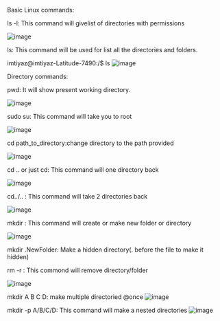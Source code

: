Basic Linux commands:

ls -l: This command will givelist of directories with permissions

![image](https://user-images.githubusercontent.com/85178565/226471166-20bcdd04-ff57-4f3e-8148-64240daed710.png)

ls: This command will be used for list all the directories and folders.

imtiyaz@imtiyaz-Latitude-7490:/$ ls
![image](https://user-images.githubusercontent.com/85178565/226471271-b997ade8-2285-478f-bb9b-6525e992828f.png)

Directory commands:

pwd: It will show present working directory.

![image](https://user-images.githubusercontent.com/85178565/226467863-e2673244-d137-4393-8214-20003946ba3a.png)

sudo su: This command will take you to root

![image](https://user-images.githubusercontent.com/85178565/226471778-c61d4a06-0df2-442b-9a7f-fc7e43f74f0a.png)

cd path_to_directory:change directory to the path provided 

![image](https://user-images.githubusercontent.com/85178565/226472987-7d03810b-2988-4178-b65c-4e79c49faf1e.png)

cd .. or just cd: This command will one directory back

![image](https://user-images.githubusercontent.com/85178565/226473420-5b0279fd-4f20-42c5-be43-ddc56940de23.png)

cd../.. : This command will take 2 directories back 

![image](https://user-images.githubusercontent.com/85178565/226473824-9744f335-de81-4373-b545-672977c34a2e.png)

mkdir <directory name>: This command will create or make new folder or directory
  
![image](https://user-images.githubusercontent.com/85178565/226474267-7582551d-2366-41fc-8d6b-abf50a09b31d.png)
  
  mkdir .NewFolder: Make a hidden directory(. before the file to make it hidden)
  
  rm -r <folder or directory name>: This commond will remove directory/folder
  
![image](https://user-images.githubusercontent.com/85178565/226475205-073c7c00-fd24-4622-a856-f8660a2da042.png)

  mkdir A B C D: make multiple directoried @once
 ![image](https://user-images.githubusercontent.com/85178565/226476333-03094a8e-d3e9-4351-8626-e689fc087212.png)
  
  mkdir -p A/B/C/D: This command will make a nested directories
 ![image](https://user-images.githubusercontent.com/85178565/226476918-6d570156-7bac-491b-8cbf-7fd0284cdafa.png)





